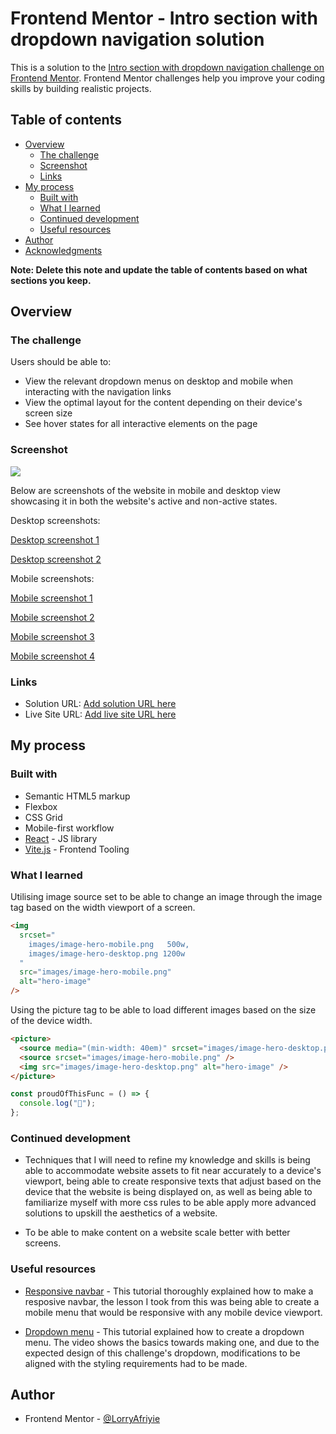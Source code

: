 # Frontend Mentor - Intro section with dropdown navigation solution

This is a solution to the [Intro section with dropdown navigation challenge on Frontend Mentor](https://www.frontendmentor.io/challenges/intro-section-with-dropdown-navigation-ryaPetHE5). Frontend Mentor challenges help you improve your coding skills by building realistic projects.

## Table of contents

- [Overview](#overview)
  - [The challenge](#the-challenge)
  - [Screenshot](#screenshot)
  - [Links](#links)
- [My process](#my-process)
  - [Built with](#built-with)
  - [What I learned](#what-i-learned)
  - [Continued development](#continued-development)
  - [Useful resources](#useful-resources)
- [Author](#author)
- [Acknowledgments](#acknowledgments)

**Note: Delete this note and update the table of contents based on what sections you keep.**

## Overview

### The challenge

Users should be able to:

- View the relevant dropdown menus on desktop and mobile when interacting with the navigation links
- View the optimal layout for the content depending on their device's screen size
- See hover states for all interactive elements on the page

### Screenshot

![](./screenshot.jpg)

Below are screenshots of the website in mobile and desktop view showcasing it in both the website's active and non-active states.

Desktop screenshots:

[Desktop screenshot 1](./public/images/screenshots/desktop-preview.jpeg)

[Desktop screenshot 2](./public/images/screenshots/desktop-active-state.jpeg)

Mobile screenshots:

[Mobile screenshot 1](./public/images/screenshots/mobile-preview.jpeg)

[Mobile screenshot 2](./public/images/screenshots/mobile-button-active-state.jpeg)

[Mobile screenshot 3](./public/images/screenshots/mobile-menu-active-state.jpeg)

[Mobile screenshot 4](./public/images/screenshots/mobile-dropdown-menu-active-state.jpeg)

### Links

- Solution URL: [Add solution URL here](https://your-solution-url.com)
- Live Site URL: [Add live site URL here](https://your-live-site-url.com)

## My process

### Built with

- Semantic HTML5 markup
- Flexbox
- CSS Grid
- Mobile-first workflow
- [React](https://reactjs.org/) - JS library
- [Vite.js](https://vitejs.dev/) - Frontend Tooling

### What I learned

Utilising image source set to be able to change an image through the image tag based on the width viewport of a screen.

```html
<img
  srcset="
    images/image-hero-mobile.png   500w,
    images/image-hero-desktop.png 1200w
  "
  src="images/image-hero-mobile.png"
  alt="hero-image"
/>
```

Using the picture tag to be able to load different images based on the size of the device width.

```html
<picture>
  <source media="(min-width: 40em)" srcset="images/image-hero-desktop.png" />
  <source srcset="images/image-hero-mobile.png" />
  <img src="images/image-hero-desktop.png" alt="hero-image" />
</picture>
```

```js
const proudOfThisFunc = () => {
  console.log("🎉");
};
```

### Continued development

- Techniques that I will need to refine my knowledge and skills is being able to accommodate website assets to fit near accurately to a device's viewport, being able to create responsive texts that adjust based on the device that the website is being displayed on, as well as being able to familiarize myself with more css rules to be able apply more advanced solutions to upskill the aesthetics of a website.

- To be able to make content on a website scale better with better screens.

### Useful resources

- [Responsive navbar](https://www.youtube.com/watch?v=HbBMp6yUXO0) - This tutorial thoroughly explained how to make a resposive navbar, the lesson I took from this was being able to create a mobile menu that would be responsive with any mobile device viewport.

- [Dropdown menu](https://www.youtube.com/watch?v=S-VeYcOCFZw) - This tutorial explained how to create a dropdown menu. The video shows the basics towards making one, and due to the expected design of this challenge's dropdown, modifications to be aligned with the styling requirements had to be made.

## Author

- Frontend Mentor - [@LorryAfriyie](https://www.frontendmentor.io/profile/LorryAfriyie)
